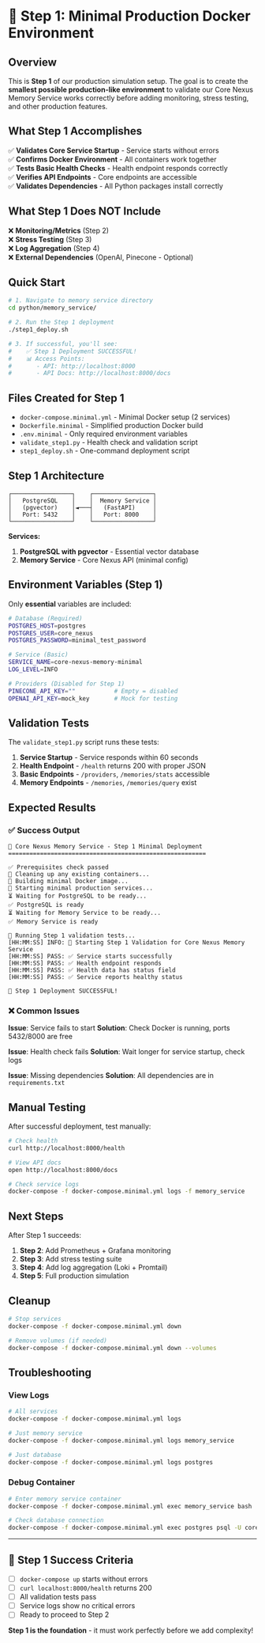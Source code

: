 # 🎯 Step 1: Minimal Production Docker Environment

## Overview

This is **Step 1** of our production simulation setup. The goal is to create the **smallest possible production-like environment** to validate our Core Nexus Memory Service works correctly before adding monitoring, stress testing, and other production features.

## What Step 1 Accomplishes

✅ **Validates Core Service Startup** - Service starts without errors  
✅ **Confirms Docker Environment** - All containers work together  
✅ **Tests Basic Health Checks** - Health endpoint responds correctly  
✅ **Verifies API Endpoints** - Core endpoints are accessible  
✅ **Validates Dependencies** - All Python packages install correctly  

## What Step 1 Does NOT Include

❌ **Monitoring/Metrics** (Step 2)  
❌ **Stress Testing** (Step 3)  
❌ **Log Aggregation** (Step 4)  
❌ **External Dependencies** (OpenAI, Pinecone - Optional)  

## Quick Start

```bash
# 1. Navigate to memory service directory
cd python/memory_service/

# 2. Run the Step 1 deployment
./step1_deploy.sh

# 3. If successful, you'll see:
#    ✅ Step 1 Deployment SUCCESSFUL!
#    📊 Access Points:
#       - API: http://localhost:8000
#       - API Docs: http://localhost:8000/docs
```

## Files Created for Step 1

- `docker-compose.minimal.yml` - Minimal Docker setup (2 services)
- `Dockerfile.minimal` - Simplified production Docker build
- `.env.minimal` - Only required environment variables
- `validate_step1.py` - Health check and validation script
- `step1_deploy.sh` - One-command deployment script

## Step 1 Architecture

```
┌─────────────────┐    ┌─────────────────┐
│   PostgreSQL    │    │  Memory Service │
│   (pgvector)    │◄───┤   (FastAPI)     │
│   Port: 5432    │    │   Port: 8000    │
└─────────────────┘    └─────────────────┘
```

**Services:**
1. **PostgreSQL with pgvector** - Essential vector database
2. **Memory Service** - Core Nexus API (minimal config)

## Environment Variables (Step 1)

Only **essential** variables are included:

```bash
# Database (Required)
POSTGRES_HOST=postgres
POSTGRES_USER=core_nexus
POSTGRES_PASSWORD=minimal_test_password

# Service (Basic)
SERVICE_NAME=core-nexus-memory-minimal
LOG_LEVEL=INFO

# Providers (Disabled for Step 1)
PINECONE_API_KEY=""           # Empty = disabled
OPENAI_API_KEY=mock_key       # Mock for testing
```

## Validation Tests

The `validate_step1.py` script runs these tests:

1. **Service Startup** - Service responds within 60 seconds
2. **Health Endpoint** - `/health` returns 200 with proper JSON
3. **Basic Endpoints** - `/providers`, `/memories/stats` accessible
4. **Memory Endpoints** - `/memories`, `/memories/query` exist

## Expected Results

### ✅ Success Output
```
🎯 Core Nexus Memory Service - Step 1 Minimal Deployment
========================================================

✅ Prerequisites check passed
🧹 Cleaning up any existing containers...
🔨 Building minimal Docker image...
🚀 Starting minimal production services...
⏳ Waiting for PostgreSQL to be ready...
✅ PostgreSQL is ready
⏳ Waiting for Memory Service to be ready...
✅ Memory Service is ready

🧪 Running Step 1 validation tests...
[HH:MM:SS] INFO: 🚀 Starting Step 1 Validation for Core Nexus Memory Service
[HH:MM:SS] PASS: ✅ Service starts successfully
[HH:MM:SS] PASS: ✅ Health endpoint responds
[HH:MM:SS] PASS: ✅ Health data has status field
[HH:MM:SS] PASS: ✅ Service reports healthy status

🎉 Step 1 Deployment SUCCESSFUL!
```

### ❌ Common Issues

**Issue**: Service fails to start
**Solution**: Check Docker is running, ports 5432/8000 are free

**Issue**: Health check fails
**Solution**: Wait longer for service startup, check logs

**Issue**: Missing dependencies
**Solution**: All dependencies are in `requirements.txt`

## Manual Testing

After successful deployment, test manually:

```bash
# Check health
curl http://localhost:8000/health

# View API docs
open http://localhost:8000/docs

# Check service logs
docker-compose -f docker-compose.minimal.yml logs -f memory_service
```

## Next Steps

After Step 1 succeeds:

1. **Step 2**: Add Prometheus + Grafana monitoring
2. **Step 3**: Add stress testing suite  
3. **Step 4**: Add log aggregation (Loki + Promtail)
4. **Step 5**: Full production simulation

## Cleanup

```bash
# Stop services
docker-compose -f docker-compose.minimal.yml down

# Remove volumes (if needed)
docker-compose -f docker-compose.minimal.yml down --volumes
```

## Troubleshooting

### View Logs
```bash
# All services
docker-compose -f docker-compose.minimal.yml logs

# Just memory service
docker-compose -f docker-compose.minimal.yml logs memory_service

# Just database
docker-compose -f docker-compose.minimal.yml logs postgres
```

### Debug Container
```bash
# Enter memory service container
docker-compose -f docker-compose.minimal.yml exec memory_service bash

# Check database connection
docker-compose -f docker-compose.minimal.yml exec postgres psql -U core_nexus -d core_nexus_minimal
```

---

## 🎯 Step 1 Success Criteria

- [ ] `docker-compose up` starts without errors
- [ ] `curl localhost:8000/health` returns 200
- [ ] All validation tests pass
- [ ] Service logs show no critical errors
- [ ] Ready to proceed to Step 2

**Step 1 is the foundation** - it must work perfectly before we add complexity!